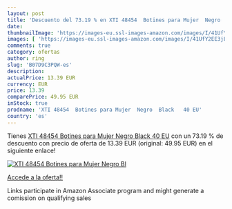 ```yaml
---
layout: post
title: 'Descuento del 73.19 % en XTI 48454  Botines para Mujer  Negro  Bl'
date: 
thumbnailImage: 'https://images-eu.ssl-images-amazon.com/images/I/41UfY2EE3jL._SL200_.jpg'
images: [ 'https://images-eu.ssl-images-amazon.com/images/I/41UfY2EE3jL._SL200_.jpg' ]
comments: true
category: ofertas
author: ring
slug: 'B07D9C3PQW-es'
description:
actualPrice: 13.39 EUR
currency: EUR
price: 13.39
comparePrice: 49.95 EUR
inStock: true
prodname: 'XTI 48454  Botines para Mujer  Negro  Black   40 EU'
country: 'es'
---
```


Tienes [XTI 48454  Botines para Mujer  Negro  Black   40 EU](https://www.amazon.es/dp/B07D9C3PQW/?tag=tolees-21) con un 73.19 % de descuento con precio de oferta de 13.39 EUR (original: 49.95 EUR) en el siguiente enlace!

[![XTI 48454  Botines para Mujer  Negro  Bl](https://images-eu.ssl-images-amazon.com/images/I/41UfY2EE3jL._SL200_.jpg)](https://www.amazon.es/dp/B07D9C3PQW/?tag=tolees-21)

[Accede a la oferta!!](https://www.amazon.es/dp/B07D9C3PQW/?tag=tolees-21)

Links participate in Amazon Associate program and might generate a comission on qualifying sales


